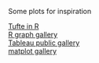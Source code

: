 
Some plots for inspiration 


[Tufte in R](http://motioninsocial.com/tufte/)  
[R graph gallery](https://www.r-graph-gallery.com/)  
[Tableau public gallery](https://public.tableau.com/en-us/s/gallery)  
[matplot gallery](https://matplotlib.org/2.1.1/gallery/index.html)  
